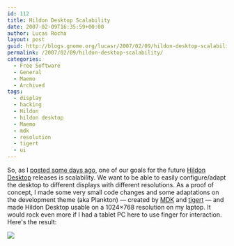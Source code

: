 ```yaml
---
id: 112
title: Hildon Desktop Scalability
date: 2007-02-09T16:35:59+00:00
author: Lucas Rocha
layout: post
guid: http://blogs.gnome.org/lucasr/2007/02/09/hildon-desktop-scalability/
permalink: /2007/02/09/hildon-desktop-scalability/
categories:
  - Free Software
  - General
  - Maemo
  - Archived
tags:
  - display
  - hacking
  - Hildon
  - hildon desktop
  - Maemo
  - mdk
  - resolution
  - tigert
  - ui
---
```

So, as I [posted some days
ago](http://blogs.gnome.org/view/lucasr/2007/01/29/0), one of our goals for the
future [Hildon
Desktop](https://stage.maemo.org/svn/maemo/projects/haf/branches/maemo-af-desktop/hildon-desktop)
releases is scalability. We want to be able to easily configure/adapt the
desktop to different displays with different resolutions. As a proof of
concept, I made some very small code changes and some adaptations on the
development theme (aka Plankton) — created by [MDK](http://www.mdk.org.pl) and
[tigert](http://www.tigert.com) — and made Hildon Desktop usable on a
1024&#215;768 resolution on my laptop. It would rock even more if I had a
tablet PC here to use finger for interaction. Here's the result:

[<img class=" alignnone" style="border: 0px initial initial;" src="http://lucasr.org/wp-content/uploads/2007/02/hildon-desktop-scaled-thumb.jpg" border="0"/>](http://lucasr.org/wp-content/uploads/2007/02/hildon-desktop-scaled.jpg)
